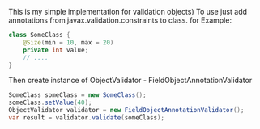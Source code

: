 This is my simple implementation for validation objects)
To use just add annotations from javax.validation.constraints to class.
for Example:
```java
class SomeClass {
    @Size(min = 10, max = 20)
    private int value;
    // ....
}
```
Then create instance of ObjectValidator - FieldObjectAnnotationValidator
 ```java
SomeClass someClass = new SomeClass();
someClass.setValue(40);
ObjectValidator validator = new FieldObjectAnnotationValidator();
var result = validator.validate(someClass);
```